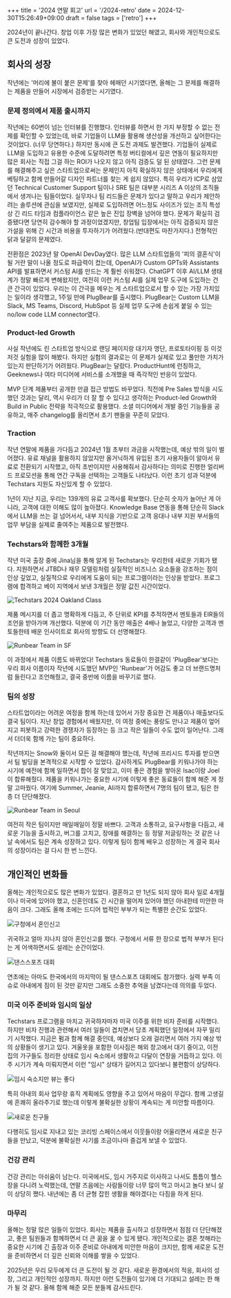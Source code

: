 +++
title = '2024 연말 회고'
url = '/2024-retro'
date = 2024-12-30T15:26:49+09:00
draft = false
tags = ['retro']
+++

2024년이 끝나간다.
창업 이후 가장 많은 변화가 있었던 해였고, 회사와 개인적으로도 큰 도전과 성장이 있었다.

## 회사의 성장

작년에는 '머리에 불이 붙은 문제'를 찾아 헤매던 시기였다면, 올해는 그 문제를 해결하는 제품을 만들어 시장에서 검증받는 시기였다.

### 문제 정의에서 제품 출시까지

작년에는 60번이 넘는 인터뷰를 진행했다.
인터뷰를 하면서 한 가지 부정할 수 없는 전제를 확인할 수 있었는데, 바로 기업들이 LLM을 활용해 생산성을 개선하고 싶어한다는 것이었다.
(너무 당연하다.)
하지만 동시에 큰 도전 과제도 발견했다.
기업들이 실제로 LLM을 도입하고 유용한 수준에 도달하려면 특정 버티컬에서 깊은 연동이 필요하지만 많은 회사는 직접 그걸 하는 ROI가 나오지 않고 아직 검증도 덜 된 상태였다.
그런 문제를 해결해주고 싶은 스타트업으로써는 문제인지 아직 확실하지 않은 상태에서 우리에게 베팅하고 함께 만들어갈 디자인 파트너를 찾는 게 쉽지 않았다.
특히 우리가 ICP로 삼았던 Technical Customer Support 팀이나 SRE 팀은 대부분 시리즈 A 이상의 조직들에서 생겨나는 팀들이었다.
실무자나 팀 리드들은 문제가 있다고 말하고 우리가 제안하려는 솔루션에 관심을 보였지만, 실제로 도입하려면 어느정도 사이즈가 있는 조직 특성 상 긴 리드 타임과 컴플라이언스 같은 높은 진입 장벽을 넘어야 했다.
문제가 확실히 검증됐다면 당연히 감수해야 할 과정이었겠지만, 창업팀 입장에서는 아직 검증되지 않은 가설을 위해 긴 시간과 비용을 투자하기가 어려웠다.(반대편도 마찬가지다.)
전형적인 닭과 달걀의 문제였다.

전환점은 2023년 말 OpenAI DevDay였다.
많은 LLM 스타트업들의 '피의 결혼식'이 될 거란 말이 나올 정도로 파급력이 컸는데, OpenAI가 Custom GPTs와 Assistants API를 발표하면서 커스텀 AI를 만드는 게 훨씬 쉬워졌다.
ChatGPT 이후 AI/LLM 생태계가 정말 빠르게 변해왔지만, 여전히 이런 커스텀 AI를 실제 업무 도구에 도입하는 건 큰 간극이 있었다.
우리는 이 간극을 메우는 게 스타트업으로서 할 수 있는 가장 가치있는 일이라 생각했고, 1주일 만에 PlugBear를 출시했다.
PlugBear는 Custom LLM을 Slack, MS Teams, Discord, HubSpot 등 실제 업무 도구에 손쉽게 붙일 수 있는 no/low code LLM connector였다.

### Product-led Growth

사실 작년에도 린 스타트업 방식으로 랜딩 페이지랑 대기자 명단, 프로토타이핑 등 이것저것 실험을 많이 해봤다.
하지만 실험의 결과로는 이 문제가 실제로 있고 풀만한 가치가 있는지 판단하기가 어려웠다.
PlugBear는 달랐다.
ProductHunt에 런칭하고, Geeknews나 여타 미디어에 서비스를 소개했을 때 즉각적인 반응이 있었다.

MVP 단계 제품부터 공개한 만큼 접근 방법도 바꾸었다.
직전에 Pre Sales 방식을 시도했던 것과는 달리, 역시 우리가 더 잘 할 수 있다고 생각하는 Product-led Growth와 Build in Public 전략을 적극적으로 활용했다.
소셜 미디어에서 개발 중인 기능들을 공유하고, 매주 changelog를 올리면서 초기 팬들을 꾸준히 모았다.

### Traction

작년 연말에 제품을 가다듬고 2024년 1월 초부터 과금을 시작했는데, 예상 밖의 일이 벌어졌다.
유료 채널을 활용하지 않았지만 올거닉하게 유입된 초기 사용자들이 알아서 유료로 전환되기 시작했고, 아직 초반이지만 사용해줘서 감사하다는 의미로 진행한 얼리버드 프로모션을 통해 연간 구독을 선택하는 고객들도 나타났다.
이런 초기 성과 덕분에 Techstars 지원도 자신있게 할 수 있었다.

1년이 지난 지금, 우리는 139개의 유료 고객사를 확보했다.
단순히 숫자가 늘어난 게 아니라, 고객에 대한 이해도 많이 높아졌다.
Knowledge Base 연동을 통해 단순히 Slack에서 LLM을 쓰는 걸 넘어서서, 내부 지식을 기반으로 고객 응대나 내부 지원 부서들의 업무 부담을 실제로 줄여주는 제품으로 발전했다.

### Techstars와 함께한 3개월

작년 미국 출장 중에 Jina님을 통해 알게 된 Techstars는 우리한테 새로운 기회가 됐다.
지원하면서 JTBD나 재무 모델링처럼 실질적인 비즈니스 요소들을 강조하는 점이 인상 깊었고, 실질적으로 우리에게 도움이 되는 프로그램이라는 인상을 받았다.
프로그램에 합격하고 베이 지역에서 보낸 3개월은 정말 값진 시간이었다.

![Techstars 2024 Oakland Class](./images/techstars.jpeg)

제품 메시지를 더 좁고 명확하게 다듬고, 주 단위로 KPI를 추적하면서 멘토들과 EIR들의 조언을 받아가며 개선했다.
덕분에 이 기간 동안 매출은 4배나 늘었고, 다양한 고객과 멘토들한테 배운 인사이트로 회사의 방향도 더 선명해졌다.

![Runbear Team in SF](./images/runbear-sf.jpeg)

이 과정에서 제품 이름도 바뀌었다!
Techstars 동료들이 한결같이 'PlugBear'보다는 우리 회사 이름이자 작년에 시도했던 MVP인 'Runbear'가 어감도 좋고 더 브랜드명처럼 들린다고 조언해줬고, 결국 중반에 이름을 바꾸기로 했다.

### 팀의 성장

스타트업이라는 어려운 여정을 함께 하는데 있어서 가장 중요한 건 제품이나 매출보다도 결국 팀이다.
지난 창업 경험에서 배웠지만, 이 여정 중에는 풍랑도 만나고 제품이 엎어지고 피봇하고 강력한 경쟁자가 등장하는 등 크고 작은 일들이 수도 없이 일어난다.
그래서 더더욱 함께 가는 팀이 중요하다.

작년까지는 Snow와 둘이서 모든 걸 해결해야 했는데, 작년에 프리시드 투자를 받으면서 팀 빌딩을 본격적으로 시작할 수 있었다.
감사하게도 PlugBear를 키워나가야 하는 시기에 예전에 함께 일하면서 합이 잘 맞았고, 이미 좋은 경험을 쌓아온 Isac이랑 Joel이 합류해줬다.
제품을 키워나가는 중요한 시기에 이렇게 좋은 동료들이 함께 해준 게 정말 고마웠다.
여기에 Summer, Jeanie, Ali까지 합류하면서 7명의 팀이 됐고, 팀은 한층 더 단단해졌다.

![Runbear Team in Seoul](./images/runbear-seoul.jpeg)

여전히 작은 팀이지만 매일매일이 정말 바쁘다.
고객과 소통하고, 요구사항을 다듬고, 새로운 기능을 출시하고, 버그를 고치고, 장애를 해결하는 등 정말 저글링하는 것 같은 나날 속에서도 팀은 계속 성장하고 있다.
이렇게 팀이 함께 배우고 성장하는 게 결국 회사의 성장이라는 걸 다시 한 번 느낀다.

## 개인적인 변화들

올해는 개인적으로도 많은 변화가 있었다.
결혼하고 만 1년도 되지 않아 회사 일로 4개월이나 미국에 있어야 했고, 신혼인데도 긴 시간을 떨어져 있어야 했던 아내한테 미안한 마음이 크다.
그래도 올해 초에는 드디어 법적인 부부가 되는 특별한 순간도 있었다.

![구청에서 혼인신고](./images/marriage-registration.jpeg)

귀국하고 얼마 지나지 않아 혼인신고를 했다.
구청에서 서류 한 장으로 법적 부부가 된다는 게 어색하면서도 설레는 순간이었다.

![댄스스포츠 대회](./images/dancesport.jpeg)

연초에는 아마도 한국에서의 마지막이 될 댄스스포츠 대회에도 참가했다.
실력 부족 이슈로 아내에게 짐이 된 것만 같지만 그래도 소중한 추억을 남겼다는데 의의를 두었다.

### 미국 이주 준비와 임시의 일상

Techstars 프로그램을 마치고 귀국하자마자 미국 이주를 위한 비자 준비를 시작했다.
하지만 비자 진행과 관련해서 여러 일들이 겹치면서 당초 계획했던 일정에서 자꾸 밀리기 시작했다.
지금은 펌과 함께 해결 중인데, 예상보다 오래 걸리면서 여러 가지 예상 밖의 상황들이 생기고 있다.
겨울옷을 포함한 이사짐은 해외 창고에서 대기 중이고, 이전 집의 가구들도 정리한 상태로 임시 숙소에서 생활하고 다달이 연장을 거듭하고 있다.
이주 시기가 계속 미뤄지면서 이런 "임시" 상태가 길어지고 있다보니 불편함이 상당하다.

![임시 숙소지만 뷰는 좋다](./images/episode.jpeg)

특히 아내의 회사 업무랑 휴직 계획에도 영향을 주고 있어서 마음이 무겁다.
함께 고생길에 흔쾌히 올라주기로 했는데 이렇게 불확실한 상황이 계속되는 게 미안할 따름이다.

![새로운 친구들](./images/christmas.jpeg)

다행히도 임시로 지내고 있는 코리빙 스페이스에서 이웃들이랑 어울리면서 새로운 친구들을 만났고, 덕분에 불확실한 시기를 조금이나마 즐겁게 보낼 수 있었다.

### 건강 관리

건강 관리는 아쉬움이 남는다.
미국에서도, 임시 거주지로 이사하고 나서도 틈틈이 헬스장을 다니려 노력했는데, 연말 즈음에는 사람들이랑 너무 많이 먹고 마시고 놀다 보니 살이 상당히 쪘다.
내년에는 좀 더 균형 잡힌 생활을 해야겠다는 다짐을 하게 된다.

### 마무리

올해는 정말 많은 일들이 있었다.
회사는 제품을 출시하고 성장하면서 점점 더 단단해졌고, 좋은 팀원들과 함께하면서 더 큰 꿈을 꿀 수 있게 됐다.
개인적으로는 결혼 첫해라는 중요한 시기에 긴 출장과 이주 준비로 아내에게 미안한 마음이 크지만, 함께 새로운 도전을 준비하면서 더 깊은 신뢰와 이해를 쌓을 수 있었다.

2025년은 우리 모두에게 더 큰 도전이 될 것 같다.
새로운 환경에서의 적응, 회사의 성장, 그리고 개인적인 성장까지.
하지만 이런 도전들이 있기에 더 기대되고 설레는 한 해가 될 것 같다.
올해 함께 해준 모든 분들께 감사드린다.
